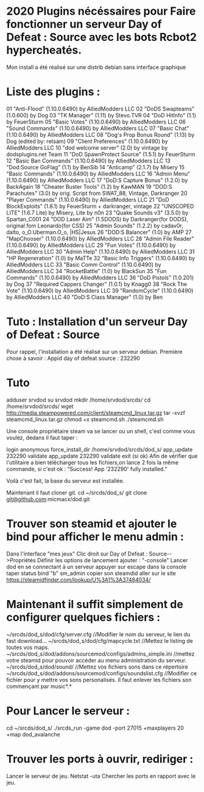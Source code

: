 # 2020 Plugins nécéssaires pour Faire fonctionner un serveur Day of Defeat : Source avec les bots Rcbot2 hypercheatés.

Mon install a été réalisé sur une distrib debian sans interface graphique

# Liste des plugins :
  01 "Anti-Flood" (1.10.0.6490) by AlliedModders LLC
  02 "DoDS Swapteams" (1.0.600) by <eVa>Dog
  03 "TK Manager" (1.11) by Stevo.TVR
  04 "DoD HitInfo" (1.1) by FeuerSturm
  05 "Basic Votes" (1.10.0.6490) by AlliedModders LLC
  06 "Sound Commands" (1.10.0.6490) by AlliedModders LLC
  07 "Basic Chat" (1.10.0.6490) by AlliedModders LLC
  08 "Dog's Prop Bonus Round" (1.13) by <eVa>Dog (edited by: retsam)
  09 "Client Preferences" (1.10.0.6490) by AlliedModders LLC
  10 "dod welcome server" (2.0) by vintage by dodsplugins.net Team
  11 "DoD SpawnProtect Source" (1.5.1) by FeuerSturm
  12 "Basic Ban Commands" (1.10.0.6490) by AlliedModders LLC
  13 "Dod:Source GoFlag" (1.1) by BenSib
  14 "Anticamp" (2.1.7) by Misery
  15 "Basic Commands" (1.10.0.6490) by AlliedModders LLC
  16 "Admin Menu" (1.10.0.6490) by AlliedModders LLC
  17 "DoD:S Capture Bonus" (1.2.0) by BackAgain
  18 "Cheater Buster Tools" (1.2) by KawMAN
  19 "DOD:S Parachutes" (3.0) by orig. Script from SWAT_88, Vintage, Darkranger
  20 "Player Commands" (1.10.0.6490) by AlliedModders LLC
  21 "DoD BlockExploits" (1.8.1) by FeuerSturm + darkranger, vintage
  22 "UNSCOPED LITE" (1.6.7 Lite) by Misery, Lite by n0n
  23 "Quake Sounds v3" (3.5.0) by Spartan_C001
  24 "DOD Laser Aim" (1.5DODS) by Darkranger(for DODS), original fom Leonardo(for CSS)
  25 "Admin Sounds" (1.2.2) by cadav0r, dalto, o_O.Uberman.O_o, |HS|Jesus
  26 "DOD:S Balancer" (1.0) by AMP
  27 "MapChooser" (1.10.0.6490) by AlliedModders LLC
  28 "Admin File Reader" (1.10.0.6490) by AlliedModders LLC
  29 "Fun Votes" (1.10.0.6490) by AlliedModders LLC
  30 "Admin Help" (1.10.0.6490) by AlliedModders LLC
  31 "HP Regeneration" (1.0) by MaTTe
  32 "Basic Info Triggers" (1.10.0.6490) by AlliedModders LLC
  33 "Basic Comm Control" (1.10.0.6490) by AlliedModders LLC
  34 "RocketBattle" (1.0) by BlackSun
  35 "Fun Commands" (1.10.0.6490) by AlliedModders LLC
  36 "DoD Pistols" (1.0.201) by <eVa>Dog
  37 "Required Cappers Changer" (1.0.1) by Knagg0
  38 "Rock The Vote" (1.10.0.6490) by AlliedModders LLC
  39 "RandomCycle" (1.10.0.6490) by AlliedModders LLC
  40 "DoD:S Class Manager" (1.0) by Ben


# Tuto : Installation d'un serveur Day of Defeat : Source
Pour rappel, l'installation a été réalisé sur un serveur debian.
Première chose à savoir :
Appid day of defeat source : 232290

# Tuto
adduser srvdod
su srvdod
mkdir /home/srvdod/srcds/
cd /home/srvdod/srcds/
wget http://media.steampowered.com/client/steamcmd_linux.tar.gz
tar -xvzf steamcmd_linux.tar.gz
chmod +x steamcmd.sh
./steamcmd.sh

Une console propriétaire steam va se lancer ou un shell, c'est comme vous voulez, dedans il faut taper :

login anonymous
force_install_dir /home/srvdod/srcds/dod_s/
app_update 232290 validate
app_update 232290 validate
exit (si ok)
Afin de vérifier que l'utilitaire a bien télécharger tous les fichiers,on lance 2 fois la même commande, si c'est ok : “Success! App '232290' fully installed.”

Voilà c'est fait, la base du serveur est installée.

Maintenant il faut cloner git.
cd ~/srcds/dod_s/
git clone git@github.com:micmacx/dod.git

# Trouver son steamid et ajouter le bind pour afficher le menu admin :

Dans l'interface "mes jeux"
Clic droit sur Day of Defeat : Source-->Propriétés
Définir les options de lancement
ajouter : "-console"
Lancer dod en se connectant à un serveur
appuyer sur escape
dans la console taper status
bind "b" sm_admin 
copier son steamdid
aller sur le site https://steamidfinder.com/lookup/U%3A1%3A37484034/

# Maintenant il suffit simplement de configurer quelques fichiers :
~/srcds/dod_s/dod/cfg/server.cfg //Modifier le nom du serveur, le lien du fast download...
~/srcds/dod_s/dod/cfg/mapcycle.txt  //Mettez le listing de toutes vos maps.
~/srcds/dod_s/dod/addons/sourcemod/configs/admins_simple.ini //mettez votre steamid pour pouvoir accéder au menu administration du serveur.
~/srcds/dod_s/dod/sound/ //Mettez vos fichiers sons dans ce répertoire
~/srcds/dod_s/dod/addons/sourcemod/configs/soundslist.cfg  //Modifier ce fichier pour y mettre vos sons personalisés. Il faut enlever les fichiers son commençant par music*.*

# Pour Lancer le serveur :
cd ~/srcds/dod_s/ 
./srcds_run -game dod -port 27015 +maxplayers 20 +map dod_avalanche


# Trouver les ports à ouvrir, rediriger :
Lancer le serveur de jeu.
Netstat -uta
Chercher les ports en rapport avec le jeu.
